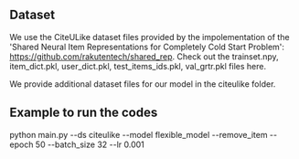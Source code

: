 ## Dataset

We use the CiteULike dataset files provided by the impolementation of the 'Shared Neural Item Representations for Completely Cold Start Problem': https://github.com/rakutentech/shared_rep.
Check out the trainset.npy, item_dict.pkl, user_dict.pkl, test_items_ids.pkl, val_grtr.pkl files here.

We provide additional dataset files for our model in the citeulike folder.

## Example to run the codes

python main.py --ds citeulike --model flexible_model --remove_item --epoch 50 --batch_size 32 --lr 0.001 
